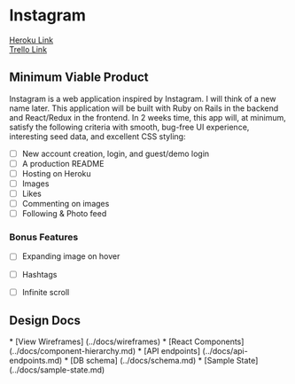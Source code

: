<h1>Instagram</h1>

[Heroku Link](www.heroku.com)
<br>
[Trello Link](www.trello.com)

<h2>Minimum Viable Product</h2>
<p>Instagram is a web application inspired by Instagram. I will think of a new name later. This application will be built with Ruby on Rails in the backend and React/Redux in the frontend. In 2 weeks time, this app will, at minimum, satisfy the following criteria with smooth, bug-free UI experience, interesting seed data, and excellent CSS styling:</p>

- [ ] New account creation, login, and guest/demo login
- [ ] A production README
- [ ] Hosting on Heroku
- [ ] Images
- [ ] Likes
- [ ] Commenting on images
- [ ] Following & Photo feed

### Bonus Features
- [ ] Expanding image on hover
- [ ] Hashtags
- [ ] Infinite scroll



<h2>Design Docs</h2>
* [View Wireframes] (../docs/wireframes)
* [React Components] (../docs/component-hierarchy.md)
* [API endpoints] (../docs/api-endpoints.md)
* [DB schema] (../docs/schema.md)
* [Sample State] (../docs/sample-state.md)

